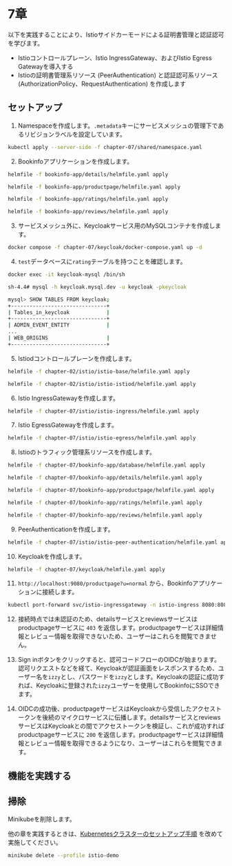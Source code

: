 # 7章

以下を実践することにより、Istioサイドカーモードによる証明書管理と認証認可を学びます。

- Istioコントロールプレーン、Istio IngressGateway、およびIstio Egress Gatewayを導入する
- Istioの証明書管理系リソース (PeerAuthentication) と認証認可系リソース (AuthorizationPolicy、RequestAuthentication) を作成します

## セットアップ

1. Namespaceを作成します。`.metadata`キーにサービスメッシュの管理下であるリビジョンラベルを設定しています。

```bash
kubectl apply --server-side -f chapter-07/shared/namespace.yaml
```

2. Bookinfoアプリケーションを作成します。

```bash
helmfile -f bookinfo-app/details/helmfile.yaml apply

helmfile -f bookinfo-app/productpage/helmfile.yaml apply

helmfile -f bookinfo-app/ratings/helmfile.yaml apply

helmfile -f bookinfo-app/reviews/helmfile.yaml apply
```

3. サービスメッシュ外に、Keycloakサービス用のMySQLコンテナを作成します。

```bash
docker compose -f chapter-07/keycloak/docker-compose.yaml up -d
```

4. `test`データベースに`rating`テーブルを持つことを確認します。

```bash
docker exec -it keycloak-mysql /bin/sh

sh-4.4# mysql -h keycloak.mysql.dev -u keycloak -pkeycloak

mysql> SHOW TABLES FROM keycloak;
+-------------------------------+
| Tables_in_keycloak            |
+-------------------------------+
| ADMIN_EVENT_ENTITY            |
...
| WEB_ORIGINS                   |
+-------------------------------+
```

5. Istiodコントロールプレーンを作成します。

```bash
helmfile -f chapter-02/istio/istio-base/helmfile.yaml apply

helmfile -f chapter-02/istio/istio-istiod/helmfile.yaml apply
```

6. Istio IngressGatewayを作成します。

```bash
helmfile -f chapter-07/istio/istio-ingress/helmfile.yaml apply
```

7. Istio EgressGatewayを作成します。

```bash
helmfile -f chapter-07/istio/istio-egress/helmfile.yaml apply
```

8. Istioのトラフィック管理系リソースを作成します。

```bash
helmfile -f chapter-07/bookinfo-app/database/helmfile.yaml apply

helmfile -f chapter-07/bookinfo-app/details/helmfile.yaml apply

helmfile -f chapter-07/bookinfo-app/productpage/helmfile.yaml apply

helmfile -f chapter-07/bookinfo-app/ratings/helmfile.yaml apply

helmfile -f chapter-07/bookinfo-app/reviews/helmfile.yaml apply
```

9. PeerAuthenticationを作成します。

```bash
helmfile -f chapter-07/istio/istio-peer-authentication/helmfile.yaml apply
```

10. Keycloakを作成します。

```bash
helmfile -f chapter-07/keycloak/helmfile.yaml apply
```

11. `http://localhost:9080/productpage?u=normal` から、Bookinfoアプリケーションに接続します。

```bash
kubectl port-forward svc/istio-ingressgateway -n istio-ingress 8080:8080 9080:9080
```

12. 接続時点では未認証のため、detailsサービスとreviewsサービスはproductpageサービスに `403` を返信します。productpageサービスは詳細情報とレビュー情報を取得できないため、ユーザーはこれらを閲覧できません。

13. Sign inボタンをクリックすると、認可コードフローのOIDCが始まります。認可リクエストなどを経て、Keycloakが認証画面をレスポンスするため、ユーザー名を`izzy`とし、パスワードを`izzy`とします。Keycloakの認証に成功すれば、Keycloakに登録された`izzy`ユーザーを使用してBookinfoにSSOできます。

14. OIDCの成功後、productpageサービスはKeycloakから受信したアクセストークンを後続のマイクロサービスに伝播します。detailsサービスとreviewsサービスはKeycloakとの間でアクセストークンを検証し、これが成功すればproductpageサービスに `200` を返信します。productpageサービスは詳細情報とレビュー情報を取得できるようになり、ユーザーはこれらを閲覧できます。

## 機能を実践する

## 掃除

Minikubeを削除します。

他の章を実践するときは、[Kubernetesクラスターのセットアップ手順](../README.md) を改めて実施してください。

```bash
minikube delete --profile istio-demo
```
